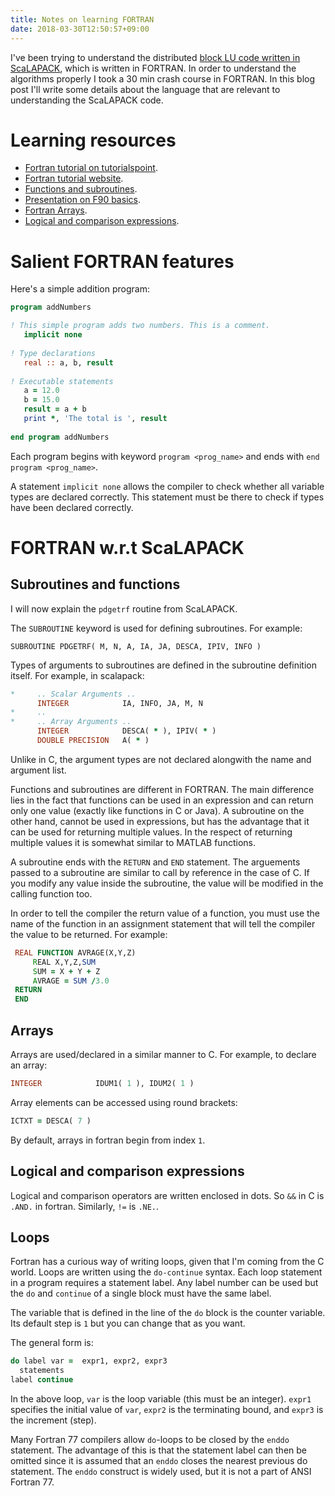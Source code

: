```yaml
---
title: Notes on learning FORTRAN
date: 2018-03-30T12:50:57+09:00
---
```


I've been trying to understand the distributed [block LU code written in ScaLAPACK](http://people.eecs.berkeley.edu/~demmel/cs267/lecture12/pdgetrf.f), which is written in FORTRAN. In order to understand the algorithms properly I took a 30 min crash course in FORTRAN. In this blog post I'll write some details about the language that are relevant to understanding the ScaLAPACK code.

# Learning resources

* [Fortran tutorial on tutorialspoint](https://www.tutorialspoint.com/fortran/index.htm).
* [Fortran tutorial website](https://www.fortrantutorial.com/).
* [Functions and subroutines](http://www.chem.ox.ac.uk/fortran/subprograms.html).
* [Presentation on F90 basics](http://pages.mtu.edu/~shene/COURSES/cs201/NOTES/F90-Basics.pdf).
* [Fortran Arrays](http://www.fortran.com/fortran_storenew/Html/Info/books/gd3_c04_1.html).
* [Logical and comparison expressions](http://www.pcc.qub.ac.uk/tec/courses/f90/stu-notes/F90_notesMIF_6.html).

# Salient FORTRAN features

Here's a simple addition program:
``` fortran
program addNumbers

! This simple program adds two numbers. This is a comment.
   implicit none
   
! Type declarations
   real :: a, b, result 
   
! Executable statements 
   a = 12.0
   b = 15.0
   result = a + b
   print *, 'The total is ', result
   
end program addNumbers 
```

Each program begins with keyword `program <prog_name>` and ends with `end program <prog_name>`.

A statement `implicit none` allows the compiler to check whether all variable types are declared correctly. This statement must be there to check if types have been declared correctly.

# FORTRAN w.r.t ScaLAPACK

## Subroutines and functions

I will now explain the `pdgetrf` routine from ScaLAPACK.

The `SUBROUTINE` keyword is used for defining subroutines. For example:
```
SUBROUTINE PDGETRF( M, N, A, IA, JA, DESCA, IPIV, INFO )
```
Types of arguments to subroutines are defined in the subroutine definition itself. For example, in scalapack:
``` fortran
*     .. Scalar Arguments ..
      INTEGER            IA, INFO, JA, M, N
*     ..
*     .. Array Arguments ..
      INTEGER            DESCA( * ), IPIV( * )
      DOUBLE PRECISION   A( * )
```

Unlike in C, the argument types are not declared alongwith the  name and argument list.

Functions and subroutines are different in FORTRAN. The main difference lies in the fact that functions can be used in an expression and can return only one value (exactly like functions in C or Java). A subroutine on the other hand, cannot be used in expressions, but has the advantage that it can be used for returning multiple values. In the respect of returning multiple values it is somewhat similar to MATLAB functions.

A subroutine ends with the `RETURN` and `END` statement. The arguements passed to a subroutine are similar to call by reference in the case of C. If you modify any value inside the subroutine, the value will be modified in the calling function too.

In order to tell the compiler the return value of a function, you must use the name of the function in an assignment statement that will tell the compiler the value to be returned. For example:
``` fortran
 REAL FUNCTION AVRAGE(X,Y,Z)
     REAL X,Y,Z,SUM
     SUM = X + Y + Z
     AVRAGE = SUM /3.0
 RETURN
 END
```

## Arrays

Arrays are used/declared in a similar manner to C. For example, to declare an array:
``` fortran
INTEGER            IDUM1( 1 ), IDUM2( 1 )
```
Array elements can be accessed using round brackets:
``` fortran
ICTXT = DESCA( 7 )
```

By default, arrays in fortran begin from index `1`.

## Logical and comparison expressions

Logical and comparison operators are written enclosed in dots. So `&&` in C is `.AND.` in fortran. Similarly, `!=` is `.NE.`.

## Loops

Fortran has a curious way of writing loops, given that I'm coming from the C world. Loops are written using the `do-continue` syntax. Each loop statement in a program requires a statement label. Any label number can be used but the `do` and `continue` of a single block must have the same label.

The variable that is defined in the line of the `do` block is the counter variable. Its default step is `1` but you can change that as you want.

The general form is:
``` fortran
do label var =  expr1, expr2, expr3
  statements
label continue
```

In the above loop, `var` is the loop variable (this must be an integer). `expr1` specifies the initial value of `var`, `expr2` is the terminating bound, and `expr3` is the increment (step).

Many Fortran 77 compilers allow `do`-loops to be closed by the `enddo` statement. The advantage of this is that the statement label can then be omitted since it is assumed that an `enddo` closes the nearest previous do statement. The `enddo` construct is widely used, but it is not a part of ANSI Fortran 77.
